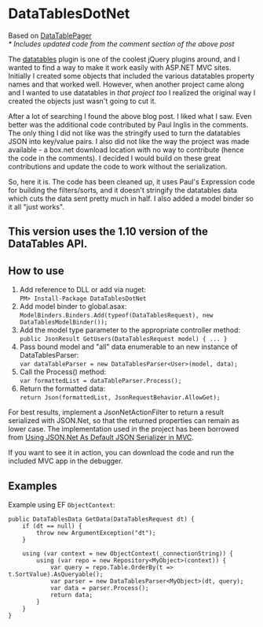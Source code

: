 DataTablesDotNet
================

Based on [DataTablePager](http://activeengine.net/2011/02/09/datatablepager-now-has-multi-column-sort-capability-for-datatables-net/)  
_* Includes updated code from the comment section of the above post_

The [datatables](http://datatables.net/) plugin is one of the coolest jQuery plugins around, and I wanted to find a way to make it work easily with ASP.NET MVC sites. Initially I created some objects that included the various datatables property names and that worked well. However, when another project came along and I wanted to use datatables in _that project too_ I realized the original way I created the objects just wasn't going to cut it.

After a lot of searching I found the above blog post. I liked what I saw. Even better was the additional code contributed by Paul Inglis in the comments. The only thing I did not like was the stringify used to turn the datatables JSON into key/value pairs. I also did not like the way the project was made available - a box.net download location with no way to contribute (hence the code in the comments). I decided I would build on these great contributions and update the code to work without the serialization.

So, here it is. The code has been cleaned up, it uses Paul's Expression code for building the filters/sorts, and it doesn't stringify the datatables data which cuts the data sent pretty much in half. I also added a model binder so it all "just works".

This version uses the 1.10 version of the DataTables API.
---

How to use
----------
1. Add reference to DLL or add via nuget:  
    `PM> Install-Package DataTablesDotNet`
2. Add model binder to global.asax:  
    `ModelBinders.Binders.Add(typeof(DataTablesRequest), new DataTablesModelBinder());`
3. Add the model type parameter to the appropriate controller method:  
    `public JsonResult GetUsers(DataTablesRequest model) {
        ...
    }`
4. Pass bound model and "all" data enumerable to an new instance of DataTablesParser:  
    `var dataTableParser = new DataTablesParser<User>(model, data);`
5. Call the Process() method:  
    `var formattedList = dataTableParser.Process();`
6. Return the formatted data:  
    `return Json(formattedList, JsonRequestBehavior.AllowGet);`

For best results, implement a JsonNetActionFilter to return a result serialized with JSON.Net, so that the returned properties can remain as lower case. The implementation used in the project has been borrowed from [Using JSON.Net As Default JSON Serializer in MVC](http://labs.bjfocus.co.uk/2014/06/using-json-net-as-default-json-serializer-in-mvc/).

If you want to see it in action, you can download the code and run the included MVC app in the debugger.

Examples
--------

Example using EF `ObjectContext`:

    public DataTablesData GetData(DataTablesRequest dt) {
        if (dt == null) {
            throw new ArgumentException("dt");
        }

        using (var context = new ObjectContext(_connectionString)) {
            using (var repo = new Repository<MyObject>(context)) {
                var query = repo.Table.OrderBy(t => t.SortValue).AsQueryable();
                var parser = new DataTablesParser<MyObject>(dt, query);
                var data = parser.Process();
                return data;
            }
        }
    }